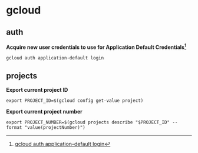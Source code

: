 # gcloud
## auth
**Acquire new user credentials to use for Application Default Credentials[^1]**
```
gcloud auth application-default login
```
[^1]: [gcloud auth application-default login]([https://kubernetes.io/docs/reference/kubectl/cheatsheet/](https://cloud.google.com/sdk/gcloud/reference/auth/application-default/login)https://cloud.google.com/sdk/gcloud/reference/auth/application-default/login)

## projects
**Export current project ID**
```
export PROJECT_ID=$(gcloud config get-value project)
```
**Export current project number**
```
export PROJECT_NUMBER=$(gcloud projects describe "$PROJECT_ID" --format "value(projectNumber)")
```
